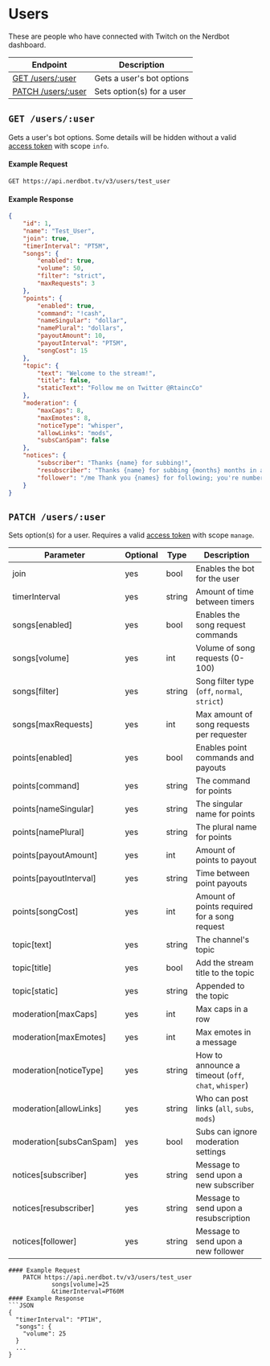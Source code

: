 # Users

These are people who have connected with Twitch on the Nerdbot dashboard.

|Endpoint|Description|
|---|---|
|[GET /users/:user](#get-usersuser)|Gets a user's bot options|
|[PATCH /users/:user](#patch-usersuser)|Sets option(s) for a user|

## `GET /users/:user`
Gets a user's bot options. Some details will be hidden without a valid [access token](../authentication.md) with scope `info`.

#### Example Request
    GET https://api.nerdbot.tv/v3/users/test_user
#### Example Response
```JSON
{
    "id": 1,
    "name": "Test_User",
    "join": true,
    "timerInterval": "PT5M",
    "songs": {
        "enabled": true,
        "volume": 50,
        "filter": "strict",
        "maxRequests": 3
    },
    "points": {
        "enabled": true,
        "command": "!cash",
        "nameSingular": "dollar",
        "namePlural": "dollars",
        "payoutAmount": 10,
        "payoutInterval": "PT5M",
        "songCost": 15
    },
    "topic": {
        "text": "Welcome to the stream!",
        "title": false,
        "staticText": "Follow me on Twitter @RtaincCo"
    },
    "moderation": {
        "maxCaps": 8,
        "maxEmotes": 8,
        "noticeType": "whisper",
        "allowLinks": "mods",
        "subsCanSpam": false
    },
    "notices": {
        "subscriber": "Thanks {name} for subbing!",
        "resubscriber": "Thanks {name} for subbing {months} months in a row!",
        "follower": "/me Thank you {names} for following; you're number {twitch followercount}!"
    }
}
```
## `PATCH /users/:user`
Sets option(s) for a user. Requires a valid [access token](../authentication.md) with scope `manage`.

|Parameter|Optional|Type|Description|
---|---|---|---
join|yes|bool|Enables the bot for the user
timerInterval|yes|string|Amount of time between timers
songs[enabled]|yes|bool|Enables the song request commands
songs[volume]|yes|int|Volume of song requests (0-100)
songs[filter]|yes|string|Song filter type (`off`, `normal`, `strict`)
songs[maxRequests]|yes|int|Max amount of song requests per requester
points[enabled]|yes|bool|Enables point commands and payouts
points[command]|yes|string|The command for points
points[nameSingular]|yes|string|The singular name for points
points[namePlural]|yes|string|The plural name for points
points[payoutAmount]|yes|int|Amount of points to payout
points[payoutInterval]|yes|string|Time between point payouts
points[songCost]|yes|int|Amount of points required for a song request
topic[text]|yes|string|The channel's topic
topic[title]|yes|bool|Add the stream title to the topic
topic[static]|yes|string|Appended to the topic
moderation[maxCaps]|yes|int|Max caps in a row
moderation[maxEmotes]|yes|int|Max emotes in a message
moderation[noticeType]|yes|string|How to announce a timeout (`off`, `chat`, `whisper`)
moderation[allowLinks]|yes|string|Who can post links (`all`, `subs`, `mods`)
moderation[subsCanSpam]|yes|bool|Subs can ignore moderation settings
notices[subscriber]|yes|string|Message to send upon a new subscriber
notices[resubscriber]|yes|string|Message to send upon a resubscription
notices[follower]|yes|string|Message to send upon a new follower
```
#### Example Request
    PATCH https://api.nerdbot.tv/v3/users/test_user
            songs[volume]=25
            &timerInterval=PT60M
#### Example Response
```JSON
{
  "timerInterval": "PT1H",
  "songs": {
    "volume": 25
  }
  ...
}
```
